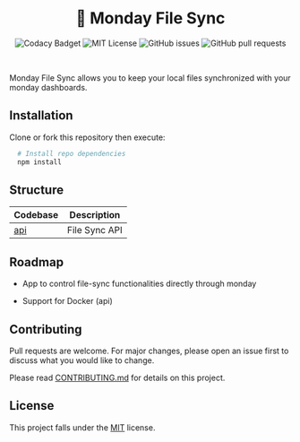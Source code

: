 <h1 align="center">🔁 Monday File Sync</h1>

<p align="center">
  <img alt="Codacy Badget" src="https://app.codacy.com/project/badge/Grade/2394e50329994765934a964e0dfab8e2"/>
  <img alt="MIT License" src="https://img.shields.io/apm/l/atomic-design-ui.svg?"/>
  <img alt="GitHub issues" src="https://img.shields.io/github/issues/paulbuechner/monday-file-sync"/>
  <img alt="GitHub pull requests" src="https://img.shields.io/github/issues-pr/paulbuechner/monday-file-sync"/>
</p>
<br />

Monday File Sync allows you to keep your local files synchronized with your monday dashboards.

## Installation

Clone or fork this repository then execute:

```bash
  # Install repo dependencies
  npm install
```

## Structure

| Codebase   |  Description  |
| :--------- | :-----------: |
| [api](api) | File Sync API |

## Roadmap

- App to control file-sync functionalities directly through monday

- Support for Docker (api)

## Contributing

Pull requests are welcome. For major changes, please open an issue first to discuss what you would like to change.

Please read [CONTRIBUTING.md](https://github.com/paulbuechner/monday-file-sync/CONTRIBUTING.md) for details on this project.

## License

This project falls under the [MIT](https://choosealicense.com/licenses/mit/) license.
